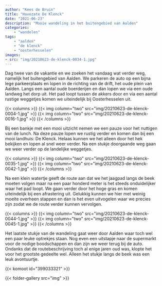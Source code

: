 ```yaml
---
author: "Kees de Bruin"
title: "Havezate De Klenck"
date: "2021-06-23"
description: "Mooie wandeling in het buitengebied van Aalden"
categories:
    - "wandelen"
tags:
    - "aalden"
    - "de klenck"
    - "oosterhesselen"
images:
- src: "img/20210623-de-klenck-0034-1.jpg"
---
```


Dag twee van de vakantie en we zoeken het vandaag wat verder weg, namelijk het buitengebied van Aalden. We parkeren de auto op een bijna lege parkeerplaats en lopen in de richting van de drift, het oude plein van Aalden. Langs een aantal oude boerderijen en dan lopen we via een oude landweg het dorp uit. Het pad loopt tussen de akkers door en via een aantal rustige weggetjes komen we uiteindelijk bij Oosterhesselen uit.

{{< columns >}}
{{< img column="two" src="img/20210623-de-klenck-0004-1.jpg" >}}
{{< img column="two" src="img/20210623-de-klenck-0016-1.jpg" >}}
{{< /columns >}}

Bij een bankje met een mooi uitzicht nemen we een pauze voor het nuttigen van de lunch. Na deze pauze lopen we rustig verder en komen dan bij een mooi landhuis: De Klenck. Helaas kunnen we het alleen door het hek bekijken en lopen al snel weer verder. Na een stukje doorgaande weg gaan we weer verder op de landelijke weggetjes.

{{< columns >}}
{{< img column="two" src="img/20210623-de-klenck-0035-1.jpg" >}}
{{< img column="two" src="img/20210623-de-klenck-0042-1.jpg" >}}
{{< /columns >}}

Na een klein watertje geeft de route aan dat we het jaagpad langs de beek moeten volgen maar na een paar honderd meter is het steeds onduidelijker waar het pad loopt. We gaan verder door het hoge gras en komen uiteindelijk bij een afrastering uit. Gelukkig kunnen we hier met weinig moeite overheen stappen en dan is het even uitvogelen waar we precies zijn zodat we de route verder kunnen vervolgen.

{{< columns >}}
{{< img column="two" src="img/20210623-de-klenck-0044-1.jpg" >}}
{{< img column="two" src="img/20210623-de-klenck-0045-1.jpg" >}}
{{< /columns >}}

Het laatste stukje van de wandeling gaat weer door Aalden waar toch wel een paar leuke optrekjes staan. Nog even een uitstapje naar de supermarkt voor de nodige boodschappen en dan zijn we weer terug bij de auto. Ondanks dat de routebeschrijving toch al enige jaren oud was, klopte het voor het grootste gedeelte wel. Alleen het stukje langs de beek was een leuk avontuurtje.

{{< komoot id="399033321" >}}

{{< folder-gallery src="img" >}}